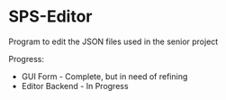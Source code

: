# SPS-Editor
Program to edit the JSON files used in the senior project

Progress:
- GUI Form - Complete, but in need of refining
- Editor Backend - In Progress

